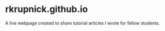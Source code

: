 # rkrupnick.github.io

A live webpage created to share tutorial articles I wrote for fellow students.
